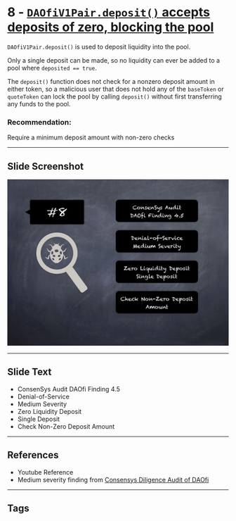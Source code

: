 
# 8 - [`DAOfiV1Pair.deposit()` accepts deposits of zero, blocking the pool](./`DAOfiV1Pair.deposit()`%20accepts%20deposits%20of%20zero,%20blocking%20the%20pool.md)

`DAOfiV1Pair.deposit()` is used to deposit liquidity into the pool. 

Only a single deposit can be made, so no liquidity can ever be added to a pool where `deposited == true`. 

The `deposit()` function does not check for a nonzero deposit amount in either token, so a malicious user that does not hold any of the `baseToken` or `quoteToken` can lock the pool by calling `deposit()` without first transferring any funds to the pool.
### Recommendation:
Require a minimum deposit amount with non-zero checks
___
## Slide Screenshot
![008.png](../../images/7.%20Audit%20Findings%20101/008.png)
___
## Slide Text
- ConsenSys Audit DAOfi Finding 4.5
- Denial-of-Service
- Medium Severity
- Zero Liquidity Deposit
- Single Deposit
- Check Non-Zero Deposit Amount
___
## References
- Youtube Reference
- Medium severity finding from [Consensys Diligence Audit of DAOfi](https://consensys.net/diligence/audits/2021/02/daofi/#daofiv1pair-deposit-accepts-deposits-of-zero-blocking-the-pool)
___
## Tags

